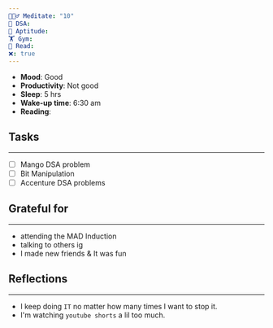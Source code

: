 ```yaml
---
🧘🏻‍♂️ Meditate: "10"
🤖 DSA: 
🧠 Aptitude: 
🏋 Gym: 
📖 Read: 
❌: true
---
```

- **Mood**: Good
- **Productivity**: Not good
- **Sleep**: 5 hrs
- **Wake-up time**: 6:30 am
- **Reading**: 

## Tasks
---
- [ ] Mango DSA problem
- [ ] Bit Manipulation
- [ ] Accenture DSA problems

## Grateful for
---
- attending the MAD Induction
- talking to others ig
- I made new friends & It was fun

## Reflections
---
- I keep doing `IT` no matter how many times I want to stop it.
- I'm watching `youtube shorts` a lil too much.

